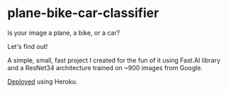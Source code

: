 # plane-bike-car-classifier
Is your image a plane, a bike, or a car?

Let's find out!

A simple, small, fast project I created for the fun of it using Fast.AI library and a ResNet34 architecture trained on ~900 images from Google.

[Deployed](https://bikeplanecar.herokuapp.com/) using Heroku.
